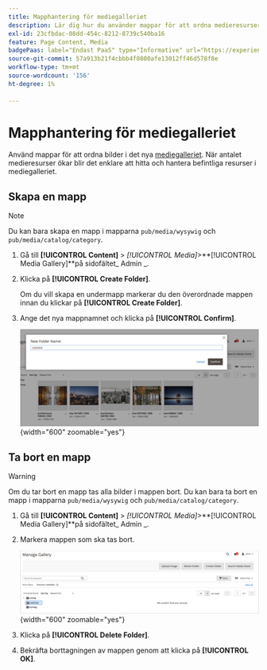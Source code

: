 ```yaml
---
title: Mapphantering för mediegalleriet
description: Lär dig hur du använder mappar för att ordna medieresurser.
exl-id: 23cfbdac-08dd-454c-8212-8739c540ba16
feature: Page Content, Media
badgePaas: label="Endast PaaS" type="Informative" url="https://experienceleague.adobe.com/en/docs/commerce/user-guides/product-solutions" tooltip="Gäller endast Adobe Commerce i molnprojekt (Adobe-hanterad PaaS-infrastruktur) och lokala projekt."
source-git-commit: 57a913b21f4cbbb4f0800afe13012ff46d578f8e
workflow-type: tm+mt
source-wordcount: '156'
ht-degree: 1%

---
```


# Mapphantering för mediegalleriet

Använd mappar för att ordna bilder i det nya [mediegalleriet](media-gallery.md). När antalet medieresurser ökar blir det enklare att hitta och hantera befintliga resurser i mediegalleriet.

## Skapa en mapp

>[!NOTE]
>
>Du kan bara skapa en mapp i mapparna `pub/media/wysywig` och `pub/media/catalog/category`.

1. Gå till **[!UICONTROL Content]** > _[!UICONTROL Media]_>**[!UICONTROL Media Gallery]**på sidofältet_ Admin _.

1. Klicka på **[!UICONTROL Create Folder]**.

   Om du vill skapa en undermapp markerar du den överordnade mappen innan du klickar på **[!UICONTROL Create Folder]**.

1. Ange det nya mappnamnet och klicka på **[!UICONTROL Confirm]**.

   ![Nytt mappnamn](./assets/media-gallery-folder-name.png){width="600" zoomable="yes"}

## Ta bort en mapp

>[!WARNING]
>
>Om du tar bort en mapp tas alla bilder i mappen bort. Du kan bara ta bort en mapp i mapparna `pub/media/wysywig` och `pub/media/catalog/category`.

1. Gå till **[!UICONTROL Content]** > _[!UICONTROL Media]_>**[!UICONTROL Media Gallery]**på sidofältet_ Admin _.

1. Markera mappen som ska tas bort.

   ![Välj mapp](./assets/media-gallery-selected-folder.png){width="600" zoomable="yes"}

1. Klicka på **[!UICONTROL Delete Folder]**.

1. Bekräfta borttagningen av mappen genom att klicka på **[!UICONTROL OK]**.
